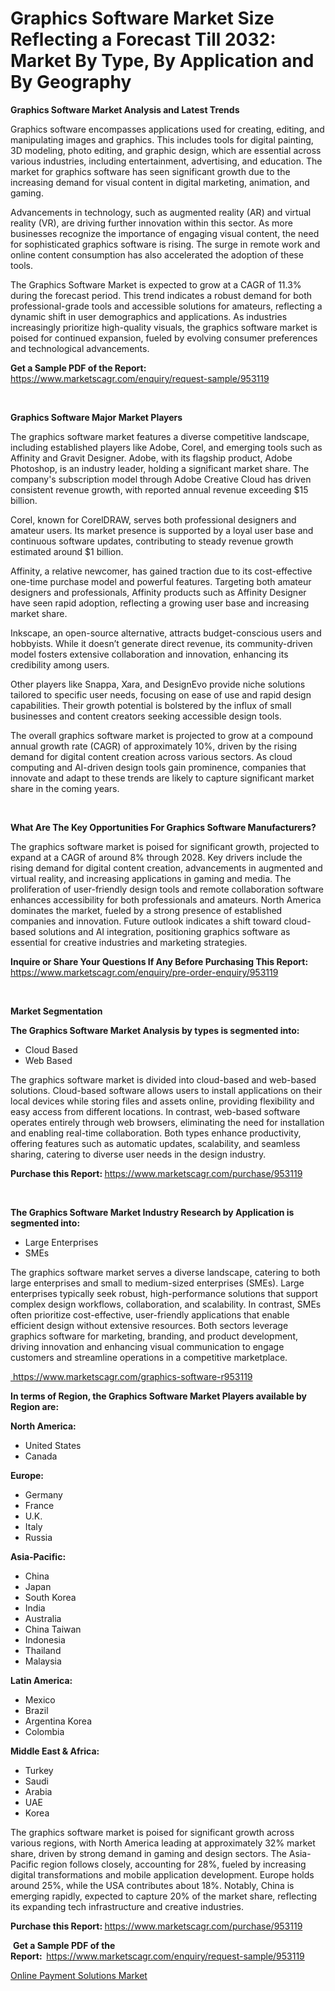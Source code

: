 <p><h1>Graphics Software Market Size Reflecting a Forecast Till 2032: Market By Type, By Application and By Geography</h1></p><p><strong>Graphics Software Market Analysis and Latest Trends</strong></p>
<p><p>Graphics software encompasses applications used for creating, editing, and manipulating images and graphics. This includes tools for digital painting, 3D modeling, photo editing, and graphic design, which are essential across various industries, including entertainment, advertising, and education. The market for graphics software has seen significant growth due to the increasing demand for visual content in digital marketing, animation, and gaming.</p><p>Advancements in technology, such as augmented reality (AR) and virtual reality (VR), are driving further innovation within this sector. As more businesses recognize the importance of engaging visual content, the need for sophisticated graphics software is rising. The surge in remote work and online content consumption has also accelerated the adoption of these tools.</p><p>The Graphics Software Market is expected to grow at a CAGR of 11.3% during the forecast period. This trend indicates a robust demand for both professional-grade tools and accessible solutions for amateurs, reflecting a dynamic shift in user demographics and applications. As industries increasingly prioritize high-quality visuals, the graphics software market is poised for continued expansion, fueled by evolving consumer preferences and technological advancements.</p></p>
<p><strong>Get a Sample PDF of the Report:&nbsp;</strong> <a href="https://www.marketscagr.com/enquiry/request-sample/953119?utm_campaign=2384&utm_medium=2&utm_source=Github&utm_content=ia&utm_term=06032025&utm_id=graphics-software">https://www.marketscagr.com/enquiry/request-sample/953119</a></p>
<p>&nbsp;</p>
<p><strong>Graphics Software Major Market Players</strong></p>
<p><p>The graphics software market features a diverse competitive landscape, including established players like Adobe, Corel, and emerging tools such as Affinity and Gravit Designer. Adobe, with its flagship product, Adobe Photoshop, is an industry leader, holding a significant market share. The company's subscription model through Adobe Creative Cloud has driven consistent revenue growth, with reported annual revenue exceeding $15 billion.</p><p>Corel, known for CorelDRAW, serves both professional designers and amateur users. Its market presence is supported by a loyal user base and continuous software updates, contributing to steady revenue growth estimated around $1 billion.</p><p>Affinity, a relative newcomer, has gained traction due to its cost-effective one-time purchase model and powerful features. Targeting both amateur designers and professionals, Affinity products such as Affinity Designer have seen rapid adoption, reflecting a growing user base and increasing market share.</p><p>Inkscape, an open-source alternative, attracts budget-conscious users and hobbyists. While it doesn’t generate direct revenue, its community-driven model fosters extensive collaboration and innovation, enhancing its credibility among users.</p><p>Other players like Snappa, Xara, and DesignEvo provide niche solutions tailored to specific user needs, focusing on ease of use and rapid design capabilities. Their growth potential is bolstered by the influx of small businesses and content creators seeking accessible design tools.</p><p>The overall graphics software market is projected to grow at a compound annual growth rate (CAGR) of approximately 10%, driven by the rising demand for digital content creation across various sectors. As cloud computing and AI-driven design tools gain prominence, companies that innovate and adapt to these trends are likely to capture significant market share in the coming years.</p></p>
<p>&nbsp;</p>
<p><strong>What Are The Key Opportunities For Graphics Software Manufacturers?</strong></p>
<p><p>The graphics software market is poised for significant growth, projected to expand at a CAGR of around 8% through 2028. Key drivers include the rising demand for digital content creation, advancements in augmented and virtual reality, and increasing applications in gaming and media. The proliferation of user-friendly design tools and remote collaboration software enhances accessibility for both professionals and amateurs. North America dominates the market, fueled by a strong presence of established companies and innovation. Future outlook indicates a shift toward cloud-based solutions and AI integration, positioning graphics software as essential for creative industries and marketing strategies.</p></p>
<p><strong>Inquire or Share Your Questions If Any Before Purchasing This Report:</strong> <a href="https://www.marketscagr.com/enquiry/pre-order-enquiry/953119?utm_campaign=2384&utm_medium=2&utm_source=Github&utm_content=ia&utm_term=06032025&utm_id=graphics-software">https://www.marketscagr.com/enquiry/pre-order-enquiry/953119</a></p>
<p>&nbsp;</p>
<p><strong>Market Segmentation</strong></p>
<p><strong>The Graphics Software Market Analysis by types is segmented into:</strong></p>
<p><ul><li>Cloud Based</li><li>Web Based</li></ul></p>
<p><p>The graphics software market is divided into cloud-based and web-based solutions. Cloud-based software allows users to install applications on their local devices while storing files and assets online, providing flexibility and easy access from different locations. In contrast, web-based software operates entirely through web browsers, eliminating the need for installation and enabling real-time collaboration. Both types enhance productivity, offering features such as automatic updates, scalability, and seamless sharing, catering to diverse user needs in the design industry.</p></p>
<p><strong>Purchase this Report:&nbsp;</strong><a href="https://www.marketscagr.com/purchase/953119?utm_campaign=2384&utm_medium=2&utm_source=Github&utm_content=ia&utm_term=06032025&utm_id=graphics-software">https://www.marketscagr.com/purchase/953119</a></p>
<p>&nbsp;</p>
<p><strong>The Graphics Software Market Industry Research by Application is segmented into:</strong></p>
<p><ul><li>Large Enterprises</li><li>SMEs</li></ul></p>
<p><p>The graphics software market serves a diverse landscape, catering to both large enterprises and small to medium-sized enterprises (SMEs). Large enterprises typically seek robust, high-performance solutions that support complex design workflows, collaboration, and scalability. In contrast, SMEs often prioritize cost-effective, user-friendly applications that enable efficient design without extensive resources. Both sectors leverage graphics software for marketing, branding, and product development, driving innovation and enhancing visual communication to engage customers and streamline operations in a competitive marketplace.</p></p>
<p><a href="https://www.marketscagr.com/graphics-software-r953119?utm_campaign=2384&utm_medium=2&utm_source=Github&utm_content=ia&utm_term=06032025&utm_id=graphics-software">&nbsp;https://www.marketscagr.com/graphics-software-r953119</a></p>
<p><strong>In terms of Region, the Graphics Software Market Players available by Region are:</strong></p>
<p>
    <p> <strong> North America: </strong>
        <ul>
            <li>United States</li>
            <li>Canada</li>
        </ul>
        </p> 
    <p> <strong> Europe: </strong>
        <ul>
            <li>Germany</li>
            <li>France</li>
            <li>U.K.</li>
            <li>Italy</li>
            <li>Russia</li>
        </ul>
        </p> 
    <p> <strong> Asia-Pacific: </strong>
        <ul>
            <li>China</li>
            <li>Japan</li>
            <li>South Korea</li>
            <li>India</li>
            <li>Australia</li>
            <li>China Taiwan</li>
            <li>Indonesia</li>
            <li>Thailand</li>
            <li>Malaysia</li>
        </ul>
        </p> 
    <p> <strong> Latin America: </strong>
        <ul>
            <li>Mexico</li>
            <li>Brazil</li>
            <li>Argentina Korea</li>
            <li>Colombia</li>
        </ul>
        </p> 
    <p> <strong> Middle East & Africa: </strong>
        <ul>
            <li>Turkey</li>
            <li>Saudi</li>
            <li>Arabia</li>
            <li>UAE</li>
            <li>Korea</li>
        </ul>
    </p>
    </p>
<p><p>The graphics software market is poised for significant growth across various regions, with North America leading at approximately 32% market share, driven by strong demand in gaming and design sectors. The Asia-Pacific region follows closely, accounting for 28%, fueled by increasing digital transformations and mobile application development. Europe holds around 25%, while the USA contributes about 18%. Notably, China is emerging rapidly, expected to capture 20% of the market share, reflecting its expanding tech infrastructure and creative industries.</p></p>
<p><strong>Purchase this Report: </strong><a href="https://www.marketscagr.com/purchase/953119?utm_campaign=2384&utm_medium=2&utm_source=Github&utm_content=ia&utm_term=06032025&utm_id=graphics-software">https://www.marketscagr.com/purchase/953119</a></p>
<p>&nbsp;<strong>Get a Sample PDF of the Report:&nbsp;&nbsp;</strong><a href="https://www.marketscagr.com/enquiry/request-sample/953119?utm_campaign=2384&utm_medium=2&utm_source=Github&utm_content=ia&utm_term=06032025&utm_id=graphics-software">https://www.marketscagr.com/enquiry/request-sample/953119</a></p>
<p><strong></strong></p>
<p><p><a href="https://github.com/skerretflossie9297/Market-Research-Report-List-1/blob/main/online-payment-solutions-market.md?utm_campaign=2384&utm_medium=2&utm_source=Github&utm_content=ia&utm_term=06032025&utm_id=graphics-software">Online Payment Solutions Market</a></p></p>